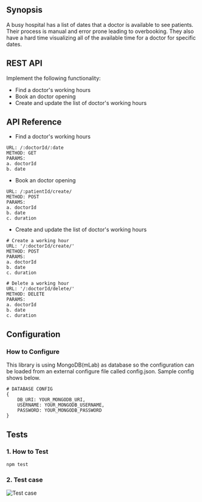 ## Synopsis

A busy hospital has a list of dates that a doctor is available to see patients. Their process is manual and error prone leading to overbooking. They also have a hard time visualizing all of the available time for a doctor for specific dates.

## REST API

Implement the following functionality:

* Find a doctor's working hours
* Book an doctor opening
* Create and update the list of doctor's working hours

## API Reference

- Find a doctor's working hours
```
URL: /:doctorId/:date  
METHOD: GET 
PARAMS:
a. doctorId
b. date
```

- Book an doctor opening
```
URL: /:patientId/create/
METHOD: POST
PARAMS:
a. doctorId
b. date
c. duration
```

- Create and update the list of doctor's working hours
```
# Create a working hour
URL: '/:doctorId/create/'
METHOD: POST  
PARAMS:
a. doctorId
b. date
c. duration

# Delete a working hour
URL: '/:doctorId/delete/'
METHOD: DELETE
PARAMS:
a. doctorId
b. date
c. duration
```

## Configuration

### How to Configure
This library is using MongoDB(mLab) as database so the configuration can be loaded from an external configure file called config.json. Sample config shows below.
```
# DATABASE CONFIG
{
    DB_URI: YOUR_MONGODB_URI,
    USERNAME: YOUR_MONGODB_USERNAME,
    PASSWORD: YOUR_MONGODB_PASSWORD
}
```

## Tests

### 1. How to Test

```
npm test
```

### 2. Test case
![Test case](https://cdn1.imggmi.com/uploads/2019/3/4/460ae83f525d81bfd83d6d4e3b154b60-full.png)

